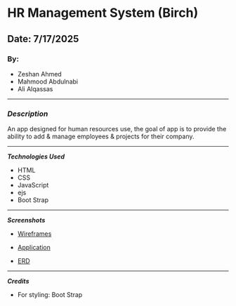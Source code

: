 # HR Management System (Birch)

## Date: 7/17/2025

### By: 
- Zeshan Ahmed
- Mahmood Abdulnabi
- Ali Alqassas

---

### **_Description_**

An app designed for human resources use, the goal of app is to provide the ability to add & manage employees & projects for their company.

---

**_Technologies Used_**

- HTML
- CSS
- JavaScript
- ejs
- Boot Strap

---

**_Screenshots_**

- [Wireframes](./public/Screenshots/wireframes.pdf)

- [Application](./public/Screenshots/application.pdf)

- [ERD](./public/Screenshots/Blankdiagram-Page1(1).png)
---

**_Credits_**

- For styling: Boot Strap

